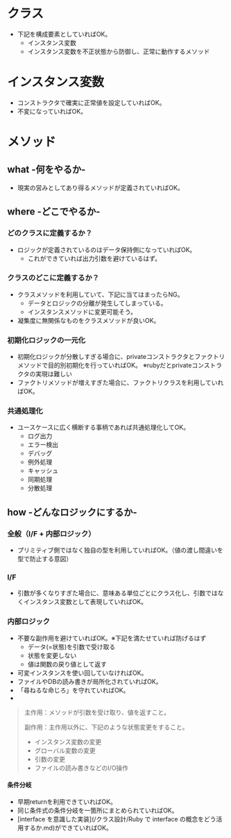 # クラス

- 下記を構成要素としていればOK。
  - インスタンス変数
  - インスタンス変数を不正状態から防御し、正常に動作するメソッド

# インスタンス変数

- コンストラクタで確実に正常値を設定していればOK。
- 不変になっていればOK。

# メソッド

## what -何をやるか-

- 現実の営みとしてあり得るメソッドが定義されていればOK。

## where -どこでやるか-

### どのクラスに定義するか？

- ロジックが定義されているのはデータ保持側になっていればOK。
  - これができていれば出力引数を避けているはず。

### クラスのどこに定義するか？

- クラスメソッドを利用していて、下記に当てはまったらNG。
  - データとロジックの分離が発生してしまっている。
  - インスタンスメソッドに変更可能そう。
- 凝集度に無関係なものをクラスメソッドが良いOK。

### 初期化ロジックの一元化

- 初期化ロジックが分散しすぎる場合に、privateコンストラクタとファクトリメソッドで目的別初期化を行っていればOK。
※rubyだとprivateコンストラクタの実現は難しい
- ファクトリメソッドが増えすぎた場合に、ファクトリクラスを利用していればOK。

### 共通処理化

- ユースケースに広く横断する事柄であれば共通処理化してOK。
  - ログ出力
  - エラー検出
  - デバッグ
  - 例外処理
  - キャッシュ
  - 同期処理
  - 分散処理

## how -どんなロジックにするか-

### 全般（I/F + 内部ロジック）

- プリミティブ側ではなく独自の型を利用していればOK。（値の渡し間違いを型で防止する意図）

### I/F

- 引数が多くなりすぎた場合に、意味ある単位ごとにクラス化し、引数ではなくインスタンス変数として表現していればOK。

### 内部ロジック

- 不要な副作用を避けていればOK。※下記を満たせていれば防げるはず
  - データ(=状態)を引数で受け取る
  - 状態を変更しない
  - 値は関数の戻り値として返す
- 可変インスタンスを使い回していなければOK。
- ファイルやDBの読み書きが局所化されていればOK。
- 「尋ねるな命じろ」を守れていればOK。
- 

> 主作用：メソッドが引数を受け取り、値を返すこと。
> 
> 副作用：主作用以外に、下記のような状態変更をすること。
> - インスタンス変数の変更
> - グローバル変数の変更
> - 引数の変更
> - ファイルの読み書きなどのI/O操作

#### 条件分岐

- 早期returnを利用できていればOK。
- 同じ条件式の条件分岐を一箇所にまとめられていればOK。
- [interface を意識した実装](/クラス設計/Ruby で interface の概念をどう活用するか.md)ができていればOK。

